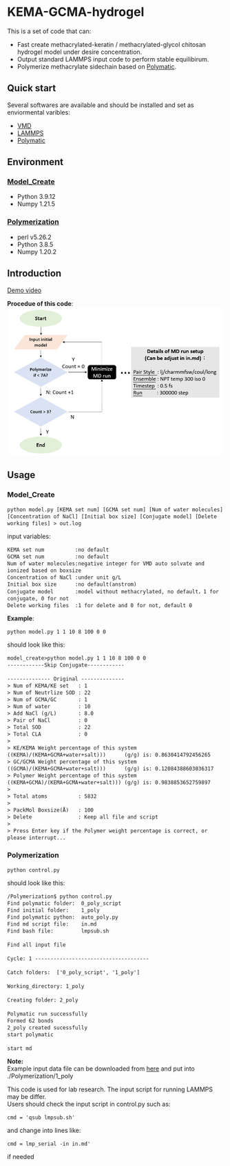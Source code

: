 # KEMA-GCMA-hydrogel
  
This is a set of code that can:    
* Fast create methacrylated-keratin / methacrylated-glycol chitosan hydrogel model under desire concentration.  
* Output standard LAMMPS input code to perform stable equilibirum.   
* Polymerize methacrylate sidechain based on [Polymatic](https://nanohub.org/resources/17278).

## Quick start
Several softwares are available and should be installed and set as enviormental varibles:  
* [VMD](https://www.ks.uiuc.edu/Development/Download/download.cgi?PackageName=VMD)
* [LAMMPS](https://www.lammps.org/download.html)
* [Polymatic](https://nanohub.org/resources/17278)

## Environment
### [Model_Create](#Model_Create)  
* Python 3.9.12  
* Numpy 1.21.5  

### [Polymerization](#Polymerization) 
* perl v5.26.2
* Python 3.8.5
* Numpy 1.20.2  

## Introduction
[Demo video](https://www.youtube.com/watch?v=srP5eyy9h00&feature=youtu.be)  
  
__Procedue of this code__:  
![Alt text](https://github.com/nivation/KEMA-GCMA-hydrogel/blob/main/Procedue.PNG)



## Usage
### Model_Create 
```
python model.py [KEMA set num] [GCMA set num] [Num of water molecules] [Concentration of NaCl] [Initial box size] [Conjugate model] [Delete working files] > out.log  
```
  input variables:
```
KEMA set num          :no default  
GCMA set num          :no default  
Num of water molecules:negative integer for VMD auto solvate and ionized based on boxsize  
Concentration of NaCl :under unit g/L  
Initial box size      :no default(anstrom)  
Conjugate model       :model without methacrylated, no default，1 for conjugate, 0 for not  
Delete working files  :1 for delete and 0 for not, default 0  
```

  __Example__:  
```
python model.py 1 1 10 8 100 0 0
```
should look like this:  
```
model_create>python model.py 1 1 10 8 100 0 0
------------Skip Conjugate------------

-------------- Original --------------
> Num of KEMA/KE set   : 1  
> Num of Neutrlize SOD : 22  
> Num of GCMA/GC       : 1  
> Num of water         : 10  
> Add NaCl (g/L)       : 8.0  
> Pair of NaCl         : 0  
> Total SOD            : 22  
> Total CLA            : 0  
>   
> KE/KEMA Weight percentage of this system ((KEMA)/(KEMA+GCMA+water+salt)))      (g/g) is: 0.8630414792456265  
> GC/GCMA Weight percentage of this system ((GCMA)/(KEMA+GCMA+water+salt)))      (g/g) is: 0.12084388603036317  
> Polymer Weight percentage of this system ((KEMA+GCMA)/(KEMA+GCMA+water+salt))) (g/g) is: 0.9838853652759897  
>   
> Total atoms          : 5832  
>   
> PackMol Boxsize(Å)   : 100  
> Delete               : Keep all file and script  
>   
> Press Enter key if the Polymer weight percentage is correct, or please interrupt...  
```


### Polymerization  
```
python control.py
```
should look like this: 
```
/Polymerization$ python control.py
Find polymatic folder:  0_poly_script
Find initial folder:    1_poly
Find polymatic python:  auto_poly.py
Find md script file:    in.md
Find bash file:         lmpsub.sh

Find all input file

Cycle: 1 -------------------------------------

Catch folders:  ['0_poly_script', '1_poly']

Working_directory: 1_poly

Creating folder: 2_poly

Polymatic run successfully
Formed 62 bonds
2_poly created sucessfully
start polymatic

start md
```
 __Note:__  
 Example input data file can be downloaded from [here](https://drive.google.com/file/d/1yrjvKAFK79rm1dO4Moucz77TnQBrwsEV/view?usp=sharing) and put into ./Polymerization/1_poly
 
 This code is used for lab research. The input script for running LAMMPS may be differ.  
 Users should check the input script in control.py such as:  
 ```
 cmd = 'qsub lmpsub.sh'
 ```
 and change into lines like:  
  ```
 cmd = lmp_serial -in in.md'
 ```
 if needed
